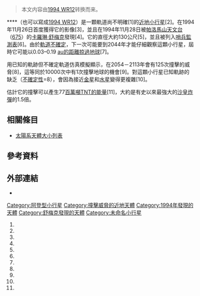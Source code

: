 > 本文内容由[1994 WR12](https://zh.wikipedia.org/wiki/1994_WR12)转换而来。


****（也可以寫成[1994 WR12](https://zh.wikipedia.org/wiki/天體命名#小行星 "wikilink")）是一顆軌道尚不明確\[1\]的[近地](../Page/近地小行星.md "wikilink")[小行星](https://zh.wikipedia.org/wiki/小行星 "wikilink")\[2\]。在1994年11月26日首度獲得它的影像\[3\]，並且在1994年11月28日被[帕洛馬山天文台](https://zh.wikipedia.org/wiki/帕洛馬山天文台 "wikilink")（[675](https://zh.wikipedia.org/wiki/天文台編號列表#600-699 "wikilink")）的[卡羅琳·舒梅克](../Page/卡羅琳·舒梅克.md "wikilink")發現\[4\]。它的直徑大約130公尺\[5\]，並且被列入[哨兵監測表](../Page/哨兵系統.md "wikilink")\[6\]。由於[軌道不確定](../Page/不確定參數_U.md "wikilink")，下一次可能要到2044年才能仔細觀察這顆小行星，屆時它可能以0.03–0.19 [au的距離掠過](../Page/天文單位.md "wikilink")[地球](../Page/地球.md "wikilink")\[7\]。

用已知的軌跡但不確定軌道仿真模擬顯示，在2054－2113年會有125次撞擊的威脅\[8\]，這等同於10000次中有1次撞擊地球的機會\[9\]。對這顆小行星已知軌跡的缺乏（[不確定性](../Page/不確定參數_U.md "wikilink")=8），會因為接近[金星](../Page/金星.md "wikilink")和[水星](../Page/水星.md "wikilink")變得更複雜\[10\]。

估計它的撞擊可以產生77[百萬噸TNT的能量](https://zh.wikipedia.org/wiki/爆炸當量 "wikilink")\[11\]，大約是有史以來最強大的[沙皇炸彈](../Page/沙皇炸彈.md "wikilink")的1.5倍。

## 相關條目

  - [太陽系天體大小列表](https://zh.wikipedia.org/wiki/太陽系天體大小列表 "wikilink")

## 參考資料

## 外部連結

  -
[Category:阿登型小行星](https://zh.wikipedia.org/wiki/Category:阿登型小行星 "wikilink") [Category:撞擊威脅的近地天體](https://zh.wikipedia.org/wiki/Category:撞擊威脅的近地天體 "wikilink") [Category:1994年發現的天體](https://zh.wikipedia.org/wiki/Category:1994年發現的天體 "wikilink") [Category:舒梅克發現的天體](https://zh.wikipedia.org/wiki/Category:舒梅克發現的天體 "wikilink") [Category:未命名小行星](https://zh.wikipedia.org/wiki/Category:未命名小行星 "wikilink")

1.
2.
3.
4.
5.
6.
7.
8.
9.
10.
11.